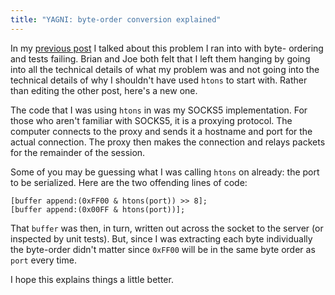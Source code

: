 ```yaml
---
title: "YAGNI: byte-order conversion explained"
---
```

In my [previous post][1] I talked about this problem I ran into with byte-
ordering and tests failing. Brian and Joe both felt that I left them hanging
by going into all the technical details of what my problem was and not going
into the technical details of why I shouldn't have used `htons` to start with.
Rather than editing the other post, here's a new one.

The code that I was using `htons` in was my SOCKS5 implementation. For those
who aren't familiar with SOCKS5, it is a proxying protocol. The computer
connects to the proxy and sends it a hostname and port for the actual
connection. The proxy then makes the connection and relays packets for the
remainder of the session.

Some of you may be guessing what I was calling `htons` on already: the port to
be serialized. Here are the two offending lines of code:

~~~~ {.code}
[buffer append:(0xFF00 & htons(port)) >> 8];
[buffer append:(0x00FF & htons(port))];
~~~~

That `buffer` was then, in turn, written out across the socket to the server
(or inspected by unit tests). But, since I was extracting each byte
individually the byte-order didn't matter since `0xFF00` will be in the same
byte order as `port` every time.

I hope this explains things a little better.

   [1]: /2006/08/29/yagni-byte-order-conversion.html

